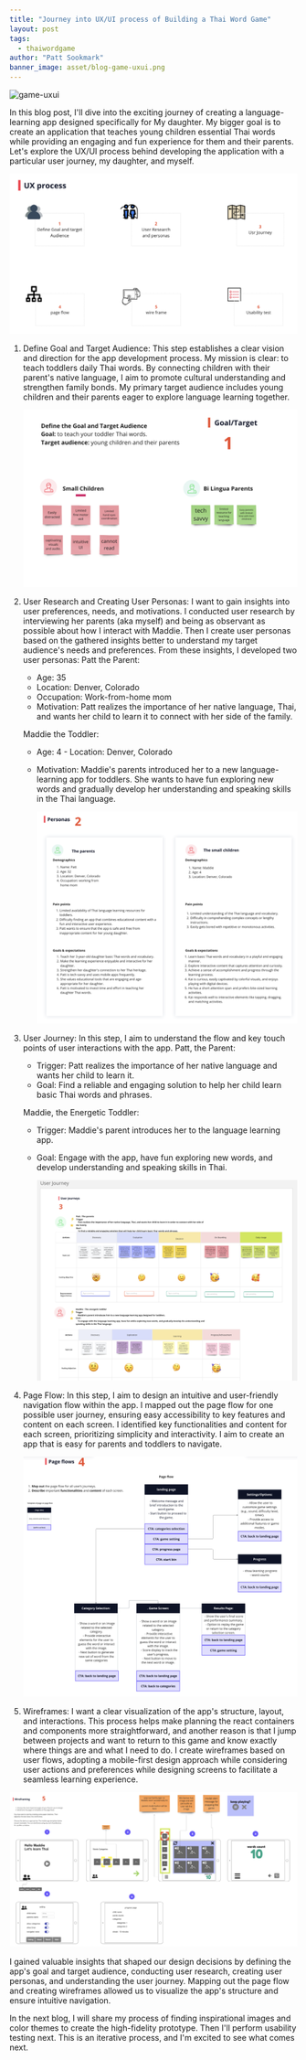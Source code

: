 ```yaml
---
title: "Journey into UX/UI process of Building a Thai Word Game"
layout: post
tags:
  - thaiwordgame
author: "Patt Sookmark"
banner_image: asset/blog-game-uxui.png
---
```


<img class="blog-banner" src="/asset/blog-game-uxui.png" alt="game-uxui" />

In this blog post, I'll dive into the exciting journey of creating a language-learning app designed specifically for My daughter. My bigger goal is to create an application that teaches young children essential Thai words while providing an engaging and fun experience for them and their parents. Let's explore the UX/UI process behind developing the application with a particular user journey, my daughter, and myself.

<img class="UXUI-IMG" styles="width 100%" src="/asset/UX/Screenshot 2023-07-06 at 2.41.37 PM.png" alt="UX Process" />

1.  Define Goal and Target Audience:
    This step establishes a clear vision and direction for the app development process. My mission is clear: to teach toddlers daily Thai words. By connecting children with their parent's native language, I aim to promote cultural understanding and strengthen family bonds. My primary target audience includes young children and their parents eager to explore language learning together.

    <img class="UXUI-IMG" src="/asset/UX/Screenshot 2023-06-29 at 1.32.44 PM.png" alt="UX Process" />

2.  User Research and Creating User Personas:
    I want to gain insights into user preferences, needs, and motivations. I conducted user research by interviewing her parents (aka myself) and being as observant as possible about how I interact with Maddie. Then I create user personas based on the gathered insights better to understand my target audience's needs and preferences. From these insights, I developed two user personas:
    Patt the Parent:

    - Age: 35
    - Location: Denver, Colorado
    - Occupation: Work-from-home mom
    - Motivation: Patt realizes the importance of her native language, Thai, and wants her child to learn it to connect with her side of the family.

    Maddie the Toddler:

    - Age: 4 - Location: Denver, Colorado
    - Motivation: Maddie's parents introduced her to a new language-learning app for toddlers. She wants to have fun exploring new words and gradually develop her understanding and speaking skills in the Thai language.

      <img class="UXUI-IMG" src="/asset/UX/Screenshot 2023-07-06 at 2.53.52 PM.png" alt="UX Process" />

3.  User Journey:
    In this step, I aim to understand the flow and key touch points of user interactions with the app.
    Patt, the Parent:

    - Trigger: Patt realizes the importance of her native language and wants her child to learn it.
    - Goal: Find a reliable and engaging solution to help her child learn basic Thai words and phrases.

    Maddie, the Energetic Toddler:

    - Trigger: Maddie's parent introduces her to the language learning app.
    - Goal: Engage with the app, have fun exploring new words, and develop understanding and speaking skills in Thai.

      <img class="UXUI-IMG" src="/asset/UX/Screenshot 2023-06-25 at 10.10.03 AM.png" alt="UX Process" />

4.  Page Flow:
    In this step, I aim to design an intuitive and user-friendly navigation flow within the app. I mapped out the page flow for one possible user journey, ensuring easy accessibility to key features and content on each screen. I identified key functionalities and content for each screen, prioritizing simplicity and interactivity. I aim to create an app that is easy for parents and toddlers to navigate.

    <img class="UXUI-IMG" src="/asset/UX/Screenshot 2023-07-06 at 3.02.41 PM.png" alt="UX Process" />

5.  Wireframes:
    I want a clear visualization of the app's structure, layout, and interactions. This process helps make planning the react containers and components more straightforward, and another reason is that I jump between projects and want to return to this game and know exactly where things are and what I need to do.
    I create wireframes based on user flows, adopting a mobile-first design approach while considering user actions and preferences while designing screens to facilitate a seamless learning experience.

  <img class="UXUI-IMG" src="/asset/UX/Screenshot 2023-07-06 at 3.04.32 PM.png" alt="UX Process" />

I gained valuable insights that shaped our design decisions by defining the app's goal and target audience, conducting user research, creating user personas, and understanding the user journey. Mapping out the page flow and creating wireframes allowed us to visualize the app's structure and ensure intuitive navigation.

In the next blog, I will share my process of finding inspirational images and color themes to create the high-fidelity prototype. Then I'll perform usability testing next. This is an iterative process, and I'm excited to see what comes next.
